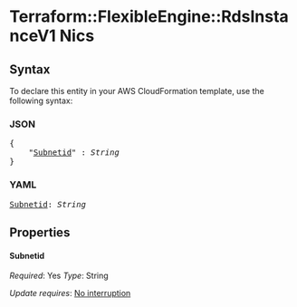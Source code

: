# Terraform::FlexibleEngine::RdsInstanceV1 Nics

## Syntax

To declare this entity in your AWS CloudFormation template, use the following syntax:

### JSON

<pre>
{
    "<a href="#subnetid" title="Subnetid">Subnetid</a>" : <i>String</i>
}
</pre>

### YAML

<pre>
<a href="#subnetid" title="Subnetid">Subnetid</a>: <i>String</i>
</pre>

## Properties

#### Subnetid

_Required_: Yes
_Type_: String

_Update requires_: [No interruption](https://docs.aws.amazon.com/AWSCloudFormation/latest/UserGuide/using-cfn-updating-stacks-update-behaviors.html#update-no-interrupt)

